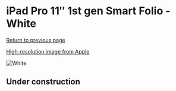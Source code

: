 # iPad Pro 11″ 1st gen Smart Folio - White

[Return to previous page](/ipad_pro2)

[High-resolution image from Apple](https://store.storeimages.cdn-apple.com/8756/as-images.apple.com/is/MRX82?wid=4500&hei=4500&fmt=png)

<div style="width: 500px"><img src="/everyphone/MRX82.png" alt="White"></div>

## Under construction
